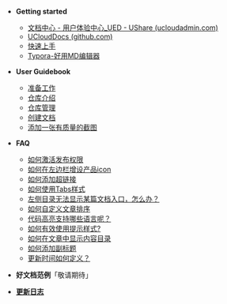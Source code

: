 - **Getting started**

  - [文档中心 - 用户体验中心_UED - UShare (ucloudadmin.com)](https://ushare.ucloudadmin.com/pages/viewpage.action?pageId=14753781)
  - [UCloudDocs (github.com)](https://github.com/UCloudDoc-Team)
  - [快速上手](guick_start.md)
  - [Typora-好用MD编辑器](typora_github.md)
- **User Guidebook**

  - [准备工作](before_work.md)
  - [仓库介绍](repository.md)
  - [仓库管理](duty.md)
  - [创建文档](create.md)
  - [添加一张有质量的截图](capture.md)
- **FAQ**

  - [如何激活发布权限](FAQ_publish.md)
  - [如何在左边栏增设产品icon](FAQ_icon.md)
  - [如何添加超链接](FAQ_link.md)
  - [如何使用Tabs样式](FAQ_tabs.md)
  - [左侧目录无法显示某篇文档入口，怎么办？](FAQ_menu.md)
  - [如何自定义文章排序](FAQ_order.md)
  - [代码高亮支持哪些语言呢？](FAQ_code.md)
  - [如何有效使用提示样式?](FAQ_notice.md)
  - [如何在文章中显示内容目录](FAQ_content-menu.md)
  - [如何添加副标题](FAQ_subtitle.md)
  - [更新时间如何定义？](FAQ_updatetime.md)
- **好文档范例**「敬请期待」
- **[更新日志](changelog.md)**



